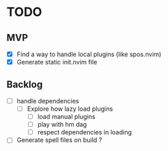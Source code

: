 # TODO

## MVP

- [X] Find a way to handle local plugins (like spos.nvim)
- [X] Generate static init.nvim file

## Backlog

- [ ] handle dependencies
  - [ ] Explore how lazy load plugins
    - [ ] load manual plugins
    - [ ] play with hm dag
    - [ ] respect dependencies in loading
- [ ] Generate spell files on build ?
